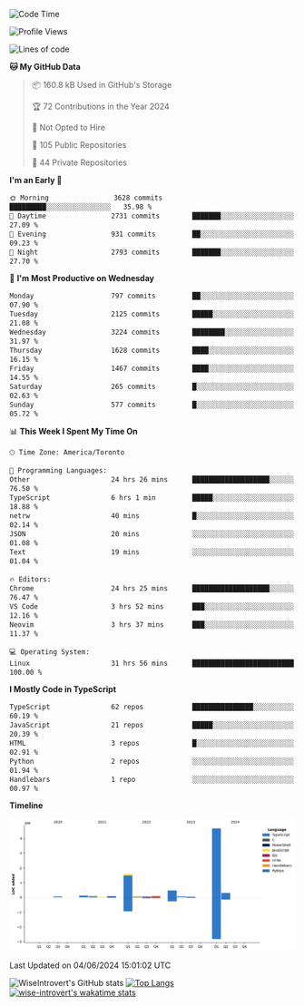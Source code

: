 <!--START_SECTION:waka-->
![Code Time](http://img.shields.io/badge/Code%20Time-1%2C668%20hrs-blue)

![Profile Views](http://img.shields.io/badge/Profile%20Views-1-blue)

![Lines of code](https://img.shields.io/badge/From%20Hello%20World%20I%27ve%20Written-7.7%20million%20lines%20of%20code-blue)

**🐱 My GitHub Data** 

> 📦 160.8 kB Used in GitHub's Storage 
 > 
> 🏆 72 Contributions in the Year 2024
 > 
> 🚫 Not Opted to Hire
 > 
> 📜 105 Public Repositories 
 > 
> 🔑 44 Private Repositories 
 > 
**I'm an Early 🐤** 

```text
🌞 Morning                3628 commits        █████████░░░░░░░░░░░░░░░░   35.98 % 
🌆 Daytime                2731 commits        ███████░░░░░░░░░░░░░░░░░░   27.09 % 
🌃 Evening                931 commits         ██░░░░░░░░░░░░░░░░░░░░░░░   09.23 % 
🌙 Night                  2793 commits        ███████░░░░░░░░░░░░░░░░░░   27.70 % 
```
📅 **I'm Most Productive on Wednesday** 

```text
Monday                   797 commits         ██░░░░░░░░░░░░░░░░░░░░░░░   07.90 % 
Tuesday                  2125 commits        █████░░░░░░░░░░░░░░░░░░░░   21.08 % 
Wednesday                3224 commits        ████████░░░░░░░░░░░░░░░░░   31.97 % 
Thursday                 1628 commits        ████░░░░░░░░░░░░░░░░░░░░░   16.15 % 
Friday                   1467 commits        ████░░░░░░░░░░░░░░░░░░░░░   14.55 % 
Saturday                 265 commits         █░░░░░░░░░░░░░░░░░░░░░░░░   02.63 % 
Sunday                   577 commits         █░░░░░░░░░░░░░░░░░░░░░░░░   05.72 % 
```


📊 **This Week I Spent My Time On** 

```text
🕑︎ Time Zone: America/Toronto

💬 Programming Languages: 
Other                    24 hrs 26 mins      ███████████████████░░░░░░   76.50 % 
TypeScript               6 hrs 1 min         █████░░░░░░░░░░░░░░░░░░░░   18.88 % 
netrw                    40 mins             █░░░░░░░░░░░░░░░░░░░░░░░░   02.14 % 
JSON                     20 mins             ░░░░░░░░░░░░░░░░░░░░░░░░░   01.08 % 
Text                     19 mins             ░░░░░░░░░░░░░░░░░░░░░░░░░   01.04 % 

🔥 Editors: 
Chrome                   24 hrs 25 mins      ███████████████████░░░░░░   76.47 % 
VS Code                  3 hrs 52 mins       ███░░░░░░░░░░░░░░░░░░░░░░   12.16 % 
Neovim                   3 hrs 37 mins       ███░░░░░░░░░░░░░░░░░░░░░░   11.37 % 

💻 Operating System: 
Linux                    31 hrs 56 mins      █████████████████████████   100.00 % 
```

**I Mostly Code in TypeScript** 

```text
TypeScript               62 repos            ███████████████░░░░░░░░░░   60.19 % 
JavaScript               21 repos            █████░░░░░░░░░░░░░░░░░░░░   20.39 % 
HTML                     3 repos             █░░░░░░░░░░░░░░░░░░░░░░░░   02.91 % 
Python                   2 repos             ░░░░░░░░░░░░░░░░░░░░░░░░░   01.94 % 
Handlebars               1 repo              ░░░░░░░░░░░░░░░░░░░░░░░░░   00.97 % 
```



**Timeline**

![Lines of Code chart](https://raw.githubusercontent.com/wise-introvert/wise-introvert/master/assets/bar_graph.png)


 Last Updated on 04/06/2024 15:01:02 UTC
<!--END_SECTION:waka-->

![WiseIntrovert's GitHub stats](https://github-readme-stats.vercel.app/api?username=wise-introvert&count_private=true&show_icons=true)
[![Top Langs](https://github-readme-stats.vercel.app/api/top-langs/?username=wise-introvert&langs_count=10)](https://github.com/anuraghazra/github-readme-stats)
[![wise-introvert's wakatime stats](https://github-readme-stats.vercel.app/api/wakatime?username=wiseintrovert)](https://github.com/anuraghazra/github-readme-stats)
